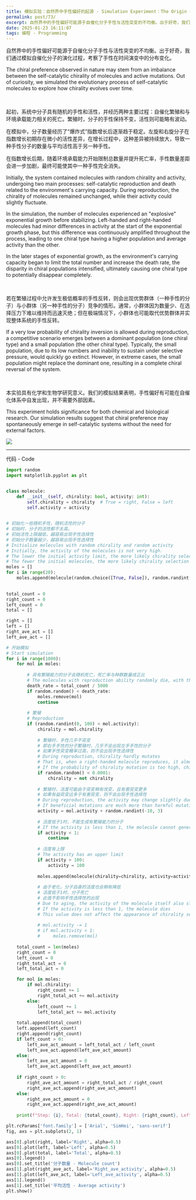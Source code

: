```yaml
---
title: 模拟实验：自然界中手性偏好的起源 - Simulation Experiment：The Origin of Chiral Preference in Nature
permalink: post/73/
excerpt: 自然界中的手性偏好可能源于自催化分子手性与活性突变的不均衡。出于好奇，我们通过模拟自催化分子的演化过程，考察了手性在时间演变中的分布变化。<br>The chiral preference observed in nature may stem from an imbalance between the self-catalytic chirality of molecules and active mutations. Out of curiosity, we simulated the evolutionary process of self-catalytic molecules to explore how chirality evolves over time.
date: 2025-01-23 16:11:07
tags: 编程 - Programming
---
```


自然界中的手性偏好可能源于自催化分子手性与活性突变的不均衡。出于好奇，我们通过模拟自催化分子的演化过程，考察了手性在时间演变中的分布变化。

The chiral preference observed in nature may stem from an imbalance between the self-catalytic chirality of molecules and active mutations. Out of curiosity, we simulated the evolutionary process of self-catalytic molecules to explore how chirality evolves over time.

<br>

起初，系统中分子具有随机的手性和活性，并经历两种主要过程：自催化繁殖和与环境承载能力相关的死亡。繁殖时，分子的手性保持不变，活性则可能略有波动。

在模拟中，分子数量经历了“爆炸式”指数增长后逐渐趋于稳定。左旋和右旋分子在指数增长初期存在微小的活性差异，在增长过程中，这种差异被持续放大，导致一种手性分子的数量与平均活性高于另一种手性。

在指数增长后期，随着环境承载能力开始限制总数量并提升死亡率，手性数量差距会进一步加剧，最终可能使其中一种手性完全消失。

Initially, the system contained molecules with random chirality and activity, undergoing two main processes: self-catalytic reproduction and death related to the environment's carrying capacity. During reproduction, the chirality of molecules remained unchanged, while their activity could slightly fluctuate.

In the simulation, the number of molecules experienced an "explosive" exponential growth before stabilizing. Left-handed and right-handed molecules had minor differences in activity at the start of the exponential growth phase, but this difference was continuously amplified throughout the process, leading to one chiral type having a higher population and average activity than the other.

In the later stages of exponential growth, as the environment's carrying capacity began to limit the total number and increase the death rate, the disparity in chiral populations intensified, ultimately causing one chiral type to potentially disappear completely.

<br>

若在繁殖过程中允许发生极低概率的手性反转，则会出现优势群体（一种手性的分子）与小群体（另一种手性的分子）竞争的情形。通常，小群体因为数量少、在选择压力下难以维持而迅速灭绝；但在极端情况下，小群体也可能取代优势群体并实现整体系统的手性反转。

If a very low probability of chirality inversion is allowed during reproduction, a competitive scenario emerges between a dominant population (one chiral type) and a small population (the other chiral type). Typically, the small population, due to its low numbers and inability to sustain under selective pressure, would quickly go extinct. However, in extreme cases, the small population might replace the dominant one, resulting in a complete chiral reversal of the system.

<br>

本实验具有化学和生物学研究意义。我们的模拟结果表明，手性偏好有可能在自催化体系中自发出现，并不需要外部因素。

This experiment holds significance for both chemical and biological research. Our simulation results suggest that chiral preference may spontaneously emerge in self-catalytic systems without the need for external factors.

![](image.png)

---

代码 - Code

```python
import random
import matplotlib.pyplot as plt


class molecule:
    def __init__(self, chirality: bool, activity: int):
        self.chirality = chirality  # True = right, False = left
        self.activity = activity

     
# 初始化一些随机手性，随机活性的分子
# 初始时，分子的活性都不太高。
# 初始活性上限越低，越容易出现手性选择性
# 初始分子数量越少，越容易出现手性选择性
# Initialize molecules with random chirality and random activity
# Initially, the activity of the molecules is not very high.
# The lower the initial activity limit, the more likely chirality selection occurs
# The fewer the initial molecules, the more likely chirality selection occurs
moles = []
for i in range(20):
    moles.append(molecule(random.choice([True, False]), random.randint(0, 5)))
    

total_count = 0
right_count = 0
left_count = 0
total = []

right = []
left = []
right_ave_act = []
left_ave_act = []

# 开始模拟
# Start simulation
for i in range(1000):
    for mol in moles:
            
        # 具有繁殖能力的分子会随机死亡，死亡率与种群数量成正比
        # The molecules with reproduction ability randomly die, with the death rate proportional to the population size
        death_rate = total_count / 5000
        if random.random() < death_rate:
            moles.remove(mol)
            continue
            
        # 繁殖
        # Reproduction
        if (random.randint(0, 100) < mol.activity):
            chirality = mol.chirality
            
            # 繁殖时，手性几乎不突变
            # 即右手手性的分子繁殖时，几乎不会出现左手手性的分子
            # 如果手性突变概率过高，则不会出现手性选择性
            # During reproduction, chirality hardly mutates
            # That is, when a right-handed molecule reproduces, it almost never produces a left-handed molecule
            # If the probability of chirality mutation is too high, chirality selection will not occur
            if random.random() < 0.0001:
                chirality = not chirality
                
            # 繁殖时，活度可能由于突变稍有改变，且有害突变更多
            # 如果有益突变远多于有害突变，则不会出现手性选择性
            # During reproduction, the activity may change slightly due to mutation, and harmful mutations are more common
            # If beneficial mutations are much more than harmful mutations, chirality selection will not occur
            activity = mol.activity + random.randint(-10, 3)
            
            # 活度低于1时，不能生成有繁殖能力的分子
            # If the activity is less than 1, the molecule cannot generate a molecule with reproduction ability
            if activity < 1:
                continue
            
            # 活度有上限
            # The activity has an upper limit
            if activity > 100:
                activity = 100
                
            moles.append(molecule(chirality=chirality, activity=activity))
            
            # 由于老化，分子自身的活度也会稍有降低
            # 活度低于1时，分子死亡
            # 此值不影响手性选择性的出现
            # Due to aging, the activity of the molecule itself also slightly decreases
            # If the activity is less than 1, the molecule dies
            # This value does not affect the appearance of chirality selection
            
            # mol.activity -= 1
            # if mol.activity < 1:
            #     moles.remove(mol)
                
    total_count = len(moles)
    right_count = 0
    left_count = 0
    right_total_act = 0
    left_total_act = 0

    for mol in moles:
        if mol.chirality:
            right_count += 1
            right_total_act += mol.activity
        else:
            left_count += 1
            left_total_act += mol.activity
                
    total.append(total_count)
    left.append(left_count)
    right.append(right_count)
    if left_count > 0:
        left_ave_act_amount = left_total_act / left_count
        left_ave_act.append(left_ave_act_amount)
    else:
        left_ave_act_amount = 0
        left_ave_act.append(left_ave_act_amount)
        
    if right_count > 0:
        right_ave_act_amount = right_total_act / right_count
        right_ave_act.append(right_ave_act_amount)
    else:
        right_ave_act_amount = 0
        right_ave_act.append(right_ave_act_amount)
        
    print(f"Step: {i}, Total: {total_count}, Right: {right_count}, Left: {left_count}, Right_ave_act: {right_ave_act_amount}, Left_ave_act: {left_ave_act_amount}")

plt.rcParams['font.family'] = ['Arial', 'SimHei', 'sans-serif']
fig, axs = plt.subplots(2, 1)

axs[0].plot(right, label='Right', alpha=0.5)
axs[0].plot(left, label='Left', alpha=0.5)
axs[0].plot(total, label='Total', alpha=0.5)
axs[0].legend()
axs[0].set_title('分子数量 - Molecule count')
axs[1].plot(right_ave_act, label='Right_ave_activity', alpha=0.5)
axs[1].plot(left_ave_act, label='Left_ave_activity', alpha=0.5)
axs[1].legend()
axs[1].set_title('平均活性 - Average activity')
plt.show()
```
